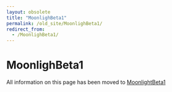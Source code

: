 ```yaml
---
layout: obsolete
title: "MoonlighBeta1"
permalink: /old_site/MoonlighBeta1/
redirect_from:
  - /MoonlighBeta1/
---
```


MoonlighBeta1
=============

All information on this page has been moved to [MoonlightBeta1]({{site.github.url}}/old_site/MoonlightBeta1 "MoonlightBeta1")

